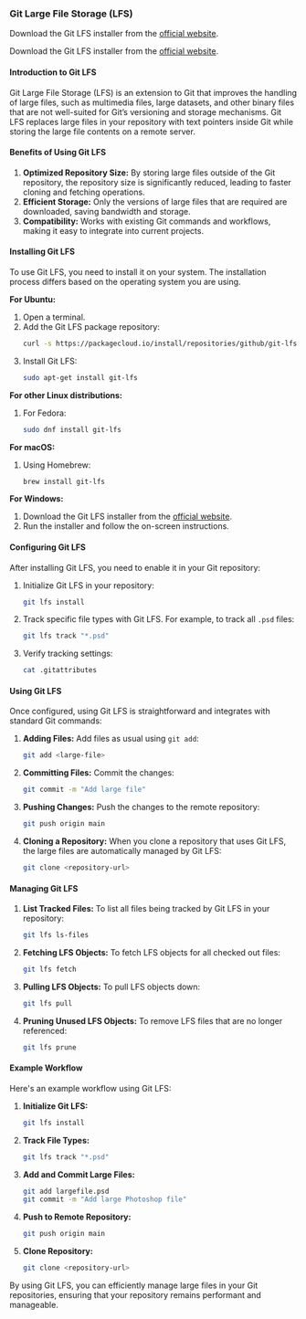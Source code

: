 ### Git Large File Storage (LFS)

Download the Git LFS installer from the [official website](https://git-lfs.com/).

Download the Git LFS installer from the [official website](https://git-lfs.github.com/).

#### Introduction to Git LFS
Git Large File Storage (LFS) is an extension to Git that improves the handling of large files, such as multimedia files, large datasets, and other binary files that are not well-suited for Git’s versioning and storage mechanisms. Git LFS replaces large files in your repository with text pointers inside Git while storing the large file contents on a remote server.

#### Benefits of Using Git LFS
1. **Optimized Repository Size:** By storing large files outside of the Git repository, the repository size is significantly reduced, leading to faster cloning and fetching operations.
2. **Efficient Storage:** Only the versions of large files that are required are downloaded, saving bandwidth and storage.
3. **Compatibility:** Works with existing Git commands and workflows, making it easy to integrate into current projects.

#### Installing Git LFS
To use Git LFS, you need to install it on your system. The installation process differs based on the operating system you are using.

**For Ubuntu:**
1. Open a terminal.
2. Add the Git LFS package repository:
    ```bash
    curl -s https://packagecloud.io/install/repositories/github/git-lfs/script.deb.sh | sudo bash
    ```
3. Install Git LFS:
    ```bash
    sudo apt-get install git-lfs
    ```

**For other Linux distributions:**
1. For Fedora:
    ```bash
    sudo dnf install git-lfs
    ```

**For macOS:**
1. Using Homebrew:
    ```bash
    brew install git-lfs
    ```

**For Windows:**
1. Download the Git LFS installer from the [official website](https://git-lfs.github.com/).
2. Run the installer and follow the on-screen instructions.

#### Configuring Git LFS
After installing Git LFS, you need to enable it in your Git repository:

1. Initialize Git LFS in your repository:
    ```bash
    git lfs install
    ```

2. Track specific file types with Git LFS. For example, to track all `.psd` files:
    ```bash
    git lfs track "*.psd"
    ```

3. Verify tracking settings:
    ```bash
    cat .gitattributes
    ```

#### Using Git LFS
Once configured, using Git LFS is straightforward and integrates with standard Git commands:

1. **Adding Files:**
    Add files as usual using `git add`:
    ```bash
    git add <large-file>
    ```

2. **Committing Files:**
    Commit the changes:
    ```bash
    git commit -m "Add large file"
    ```

3. **Pushing Changes:**
    Push the changes to the remote repository:
    ```bash
    git push origin main
    ```

4. **Cloning a Repository:**
    When you clone a repository that uses Git LFS, the large files are automatically managed by Git LFS:
    ```bash
    git clone <repository-url>
    ```

#### Managing Git LFS
1. **List Tracked Files:**
    To list all files being tracked by Git LFS in your repository:
    ```bash
    git lfs ls-files
    ```

2. **Fetching LFS Objects:**
    To fetch LFS objects for all checked out files:
    ```bash
    git lfs fetch
    ```

3. **Pulling LFS Objects:**
    To pull LFS objects down:
    ```bash
    git lfs pull
    ```

4. **Pruning Unused LFS Objects:**
    To remove LFS files that are no longer referenced:
    ```bash
    git lfs prune
    ```

#### Example Workflow
Here's an example workflow using Git LFS:

1. **Initialize Git LFS:**
    ```bash
    git lfs install
    ```

2. **Track File Types:**
    ```bash
    git lfs track "*.psd"
    ```

3. **Add and Commit Large Files:**
    ```bash
    git add largefile.psd
    git commit -m "Add large Photoshop file"
    ```

4. **Push to Remote Repository:**
    ```bash
    git push origin main
    ```

5. **Clone Repository:**
    ```bash
    git clone <repository-url>
    ```

By using Git LFS, you can efficiently manage large files in your Git repositories, ensuring that your repository remains performant and manageable.
